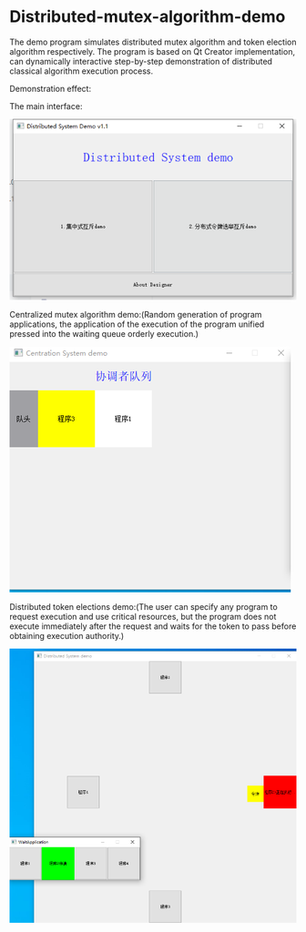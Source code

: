 # Distributed-mutex-algorithm-demo
The demo program simulates distributed mutex algorithm and token election algorithm respectively. The program is based on Qt Creator implementation, can dynamically interactive step-by-step demonstration of distributed classical algorithm execution process.

Demonstration effect:

The main interface:

![image](https://github.com/AllwenWeill/IMG/blob/main/%E6%88%AA%E5%9B%BE5.png)

Centralized mutex algorithm demo:(Random generation of program applications, the application of the execution of the program unified pressed into the waiting queue orderly execution.)

![image](https://github.com/AllwenWeill/IMG/blob/main/%E6%88%AA%E5%9B%BE6.png)

Distributed token elections demo:(The user can specify any program to request execution and use critical resources, but the program does not execute immediately after the request and waits for the token to pass before obtaining execution authority.)

![image](https://github.com/AllwenWeill/IMG/blob/main/%E6%88%AA%E5%9B%BE7.png)
